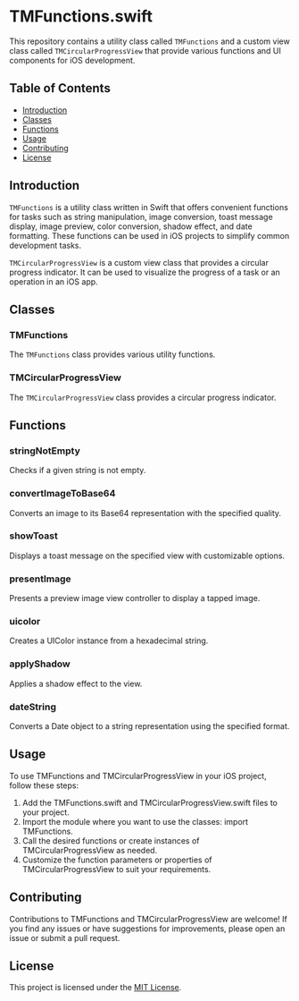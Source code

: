 # TMFunctions.swift

This repository contains a utility class called `TMFunctions` and a custom view class called `TMCircularProgressView` that provide various functions and UI components for iOS development.

## Table of Contents

- [Introduction](#introduction)
- [Classes](#classes)
- [Functions](#functions)
- [Usage](#usage)
- [Contributing](#contributing)
- [License](#license)

## Introduction

`TMFunctions` is a utility class written in Swift that offers convenient functions for tasks such as string manipulation, image conversion, toast message display, image preview, color conversion, shadow effect, and date formatting. These functions can be used in iOS projects to simplify common development tasks.

`TMCircularProgressView` is a custom view class that provides a circular progress indicator. It can be used to visualize the progress of a task or an operation in an iOS app.

## Classes

### TMFunctions
The `TMFunctions` class provides various utility functions.

### TMCircularProgressView
The `TMCircularProgressView` class provides a circular progress indicator.

## Functions

### stringNotEmpty
Checks if a given string is not empty.

### convertImageToBase64
Converts an image to its Base64 representation with the specified quality.

### showToast
Displays a toast message on the specified view with customizable options.

### presentImage
Presents a preview image view controller to display a tapped image.

### uicolor
Creates a UIColor instance from a hexadecimal string.

### applyShadow
Applies a shadow effect to the view.

### dateString
Converts a Date object to a string representation using the specified format.

## Usage
To use TMFunctions and TMCircularProgressView in your iOS project, follow these steps:

1. Add the TMFunctions.swift and TMCircularProgressView.swift files to your project.
2. Import the module where you want to use the classes: import TMFunctions.
3. Call the desired functions or create instances of TMCircularProgressView as needed.
4. Customize the function parameters or properties of TMCircularProgressView to suit your requirements.

## Contributing
Contributions to TMFunctions and TMCircularProgressView are welcome! If you find any issues or have suggestions for improvements, please open an issue or submit a pull request.

## License
This project is licensed under the [MIT License](LICENSE).

